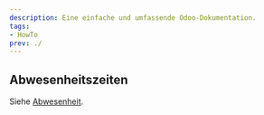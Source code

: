```yaml
---
description: Eine einfache und umfassende Odoo-Dokumentation.
tags:
- HowTo
prev: ./
---
```


## Abwesenheitszeiten

Siehe [Abwesenheit](Abwesenheit.md).